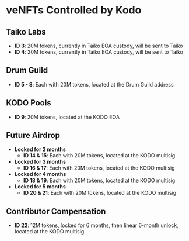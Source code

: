# veNFTs Controlled by Kodo

## Taiko Labs
- **ID 3**: 20M tokens, currently in Taiko EOA custody, will be sent to Taiko
- **ID 4**: 20M tokens, currently in Taiko EOA custody, will be sent to Taiko

## Drum Guild
- **ID 5 - 8**: Each with 20M tokens, located at the Drum Guild address

## KODO Pools
- **ID 9**: 20M tokens, located at the KODO EOA

## Future Airdrop
- **Locked for 2 months**
  - **ID 14 & 15**: Each with 20M tokens, located at the KODO multisig
- **Locked for 3 months**
  - **ID 16 & 17**: Each with 20M tokens, located at the KODO multisig
- **Locked for 4 months**
  - **ID 18 & 19**: Each with 20M tokens, located at the KODO multisig
- **Locked for 5 months**
  - **ID 20 & 21**: Each with 20M tokens, located at the KODO multisig

## Contributor Compensation
- **ID 22**: 12M tokens, locked for 6 months, then linear 6-month unlock, located at the KODO multisig